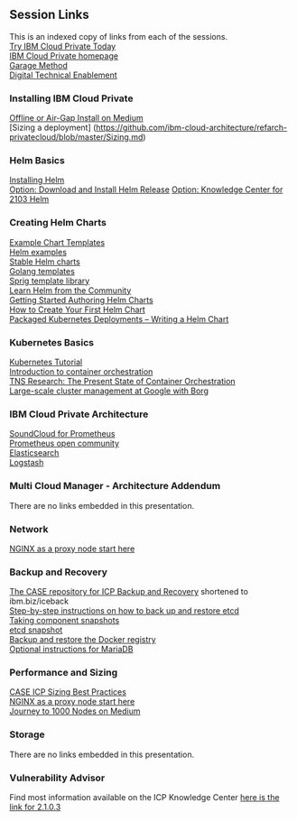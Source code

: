 ## Session Links
This is an indexed copy of links from each of the sessions.<br/>
[Try IBM Cloud Private Today](http://ibm.biz/ICP-DTE)<br/>
[IBM Cloud Private homepage](http://ibm.biz/ICP-Home)<br/>
[Garage Method](http://ibm.biz/ICP-Garage)<br/>
[Digital Technical Enablement](http://ibm.biz/ICP-DTE)<br/>

### Installing IBM Cloud Private
[Offline or Air-Gap Install on Medium](https://medium.com/ibm-cloud/ibm-cloud-private-offline-installation-eb730ae13bfc)<br/>
[Sizing a deployment] (https://github.com/ibm-cloud-architecture/refarch-privatecloud/blob/master/Sizing.md)

### Helm Basics
[Installing Helm](https://docs.helm.sh/using_helm/#installing-helm)<br/>
[Option: Download and Install Helm Release](https://github.com/kubernetes/helm/releases)
[Option: Knowledge Center for 2103 Helm](https://www.ibm.com/support/knowledgecenter/en/SSBS6K_2.1.0.3/app_center/create_helm_cli.html)<br/>

### Creating Helm Charts
[Example Chart Templates](https://github.com/kubernetes/charts/)<br/>
[Helm examples](https://github.com/kubernetes/helm/tree/master/docs/examples)<br/>
[Stable Helm charts](https://github.com/kubernetes/charts/tree/master/stable)<br/>
[Golang templates](https://golang.org/pkg/text/template)<br/>
[Sprig template library](https://godoc.org/github.com/Masterminds/sprig)<br/>
[Learn Helm from the Community](https://docs.helm.sh/)<br/>
[Getting Started Authoring Helm Charts](https://deis.com/blog/2016/getting-started-authoring-helm-charts)<br/>
[How to Create Your First Helm Chart](https://docs.bitnami.com/kubernetes/how-to/create-your-first-helm-chart)<br/>
[Packaged Kubernetes Deployments – Writing a Helm Chart](https://www.influxdata.com/packaged-kubernetes-deployments-writing-helm-chart)<br/>

### Kubernetes Basics
[Kubernetes Tutorial](https://kubernetes.io/docs/tutorials/kubernetes-basics/)<br/>
[Introduction to container orchestration](https://www.exoscale.ch/syslog/2016/07/26/container-orch/)<br/>
[TNS Research: The Present State of Container Orchestration](https://thenewstack.io/tns-research-present-state-container-orchestration/)<br/>
[Large-scale cluster management at Google with Borg](https://research.google.com/pubs/pub43438.html)<br/>

### IBM Cloud Private Architecture
[SoundCloud for Prometheus](http://soundcloud.com/)<br/>
[Prometheus open community](https://prometheus.io/community)<br/>
[Elasticsearch](https://www.elastic.co/products/elasticsearch)<br/>
[Logstash](https://www.elastic.co/products/logstash)<br/>

### Multi Cloud Manager - Architecture Addendum
There are no links embedded in this presentation.

### Network
[NGINX as a proxy node start here](https://github.com/kubernetes/ingress-nginx)<br/>

### Backup and Recovery
[The CASE repository for ICP Backup and Recovery](https://github.com/ibm-cloud-architecture/icp-backup) shortened to ibm.biz/iceback<br/>
[Step-by-step instructions on how to back up and restore etcd](https://github.com/ibm-cloud-architecture/icp-backup/blob/master/docs/etcd.md)<br/>
[Taking component snapshots](https://github.com/ibm-cloud-architecture/icp-backup/blob/master/docs/components.md)<br/>
[etcd snapshot](https://github.com/ibm-cloud-architecture/icp-backup/blob/master/docs/etcd.md#etcd-restore-on-multi-master-icp-configuration)<br/>
[Backup and restore the Docker registry](https://github.com/ibm-cloud-architecture/icp-backup/blob/master/docs/registry.md)<br/>
[Optional instructions for MariaDB](https://github.com/ibm-cloud-architecture/icp-backup/blob/master/docs/mariadb.md)<br/>

### Performance and Sizing
[CASE ICP Sizing Best Practices](https://github.com/ibm-cloud-architecture/refarch-privatecloud/blob/master/Sizing.md)<br/>
[NGINX as a proxy node start here](https://github.com/kubernetes/ingress-nginx)<br/>
[Journey to 1000 Nodes on Medium](https://medium.com/ibm-cloud/journey-to-1000-nodes-for-ibm-cloud-private-5294138047d5)<br/>

### Storage
There are no links embedded in this presentation.

### Vulnerability Advisor
Find most information available on the ICP Knowledge Center [here is the link for 2.1.0.3](https://www.ibm.com/support/knowledgecenter/en/SSBS6K_2.1.0.3/manage_cluster/vuln_advisor.html)<br/>

